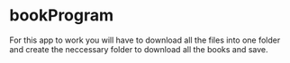 # bookProgram

For this app to work you will have to download all the files into one folder and create the neccessary folder to download all the books and save.
